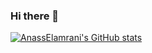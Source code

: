 ### Hi there 👋


[![AnassElamrani's GitHub stats](https://github-readme-stats.vercel.app/api?username=AnassElamrani)](https://github.com/AnassElamrani/github-readme-stats)
